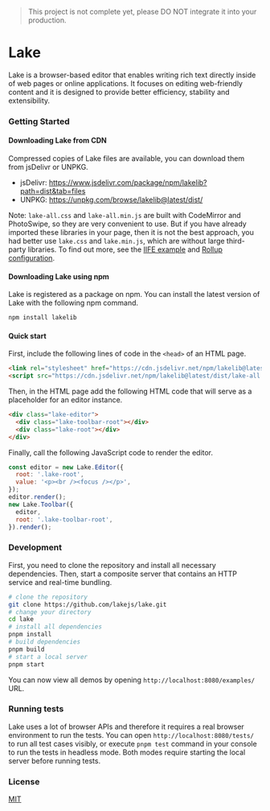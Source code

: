 > This project is not complete yet, please DO NOT integrate it into your production.

# Lake

Lake is a browser-based editor that enables writing rich text directly inside of web pages or online applications. It focuses on editing web-friendly content and it is designed to provide better efficiency, stability and extensibility.

### Getting Started

#### Downloading Lake from CDN

Compressed copies of Lake files are available, you can download them from jsDelivr or UNPKG.

* jsDelivr: https://www.jsdelivr.com/package/npm/lakelib?path=dist&tab=files
* UNPKG: https://unpkg.com/browse/lakelib@latest/dist/

Note: `lake-all.css` and `lake-all.min.js` are built with CodeMirror and PhotoSwipe, so they are very convenient to use. But if you have already imported these libraries in your page, then it is not the best approach, you had better use `lake.css` and `lake.min.js`, which are without large third-party libraries. To find out more, see the [IIFE example](https://github.com/lakejs/lake/blob/master/examples/iife.html) and [Rollup configuration](https://github.com/lakejs/lake/blob/master/rollup.config.mjs).

#### Downloading Lake using npm

Lake is registered as a package on npm. You can install the latest version of Lake with the following npm command.

```bash
npm install lakelib
```

#### Quick start

First, include the following lines of code in the `<head>` of an HTML page.

```html
<link rel="stylesheet" href="https://cdn.jsdelivr.net/npm/lakelib@latest/dist/lake-all.css" />
<script src="https://cdn.jsdelivr.net/npm/lakelib@latest/dist/lake-all.min.js"></script>
```

Then, in the HTML page add the following HTML code that will serve as a placeholder for an editor instance.

```html
<div class="lake-editor">
  <div class="lake-toolbar-root"></div>
  <div class="lake-root"></div>
</div>
```

Finally, call the following JavaScript code to render the editor.

```js
const editor = new Lake.Editor({
  root: '.lake-root',
  value: '<p><br /><focus /></p>',
});
editor.render();
new Lake.Toolbar({
  editor,
  root: '.lake-toolbar-root',
}).render();
```

### Development

First, you need to clone the repository and install all necessary dependencies. Then, start a composite server that contains an HTTP service and real-time bundling.

``` bash
# clone the repository
git clone https://github.com/lakejs/lake.git
# change your directory
cd lake
# install all dependencies
pnpm install
# build dependencies
pnpm build
# start a local server
pnpm start
```

You can now view all demos by opening `http://localhost:8080/examples/` URL.

### Running tests

Lake uses a lot of browser APIs and therefore it requires a real browser environment to run the tests. You can open `http://localhost:8080/tests/` to run all test cases visibly, or execute `pnpm test` command in your console to run the tests in headless mode. Both modes require starting the local server before running tests.

### License

[MIT](https://github.com/lakejs/lake/blob/master/LICENSE)
